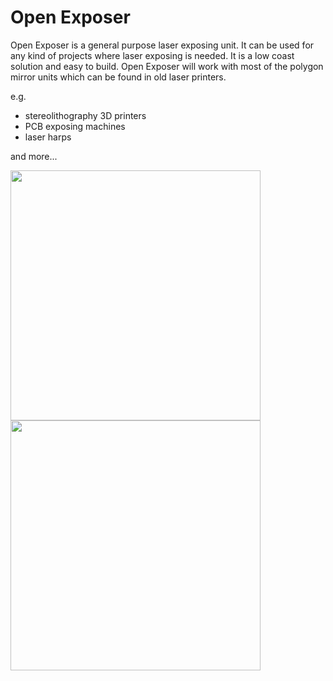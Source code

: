 Open Exposer
===========

Open Exposer is a general purpose laser exposing unit. It can be used for any kind of projects where laser exposing is needed. It is a low coast solution and easy to build. Open Exposer will work with most of the polygon mirror units which can be found in old laser printers.

e.g.
- stereolithography 3D printers
- PCB exposing machines
- laser harps

and more...


<img src="http://www.mariolukas.de/wp-content/uploads/2014/05/IMG_1139.jpg" width="400">

<img src="http://www.mariolukas.de/wp-content/uploads/2014/05/IMG_1199.jpg" width="400">